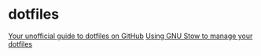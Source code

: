 # dotfiles
[Your unofficial guide to dotfiles on GitHub](https://dotfiles.github.io/)
[Using GNU Stow to manage your dotfiles](http://brandon.invergo.net/news/2012-05-26-using-gnu-stow-to-manage-your-dotfiles.html)
